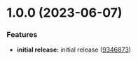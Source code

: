 # 1.0.0 (2023-06-07)


### Features

* **initial release:** initial release ([9346873](https://github.com/davidsonsinord/Innovation-nx-presentation/commit/934687341c03dd1a89cdfb68f3f76e88887cbe43))
